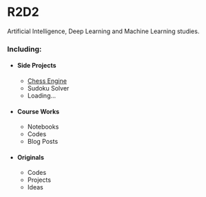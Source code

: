 # R2D2
Artificial Intelligence, Deep Learning and Machine Learning studies.
### Including:
* #### Side Projects
  * [Chess Engine](https://github.com/arncelik/BB-8/tree/master/Chess-Engine-with-ML)
  * Sudoku Solver
  * Loading...
* #### Course Works
  * Notebooks
  * Codes
  * Blog Posts
* #### Originals
  * Codes
  * Projects
  * Ideas
